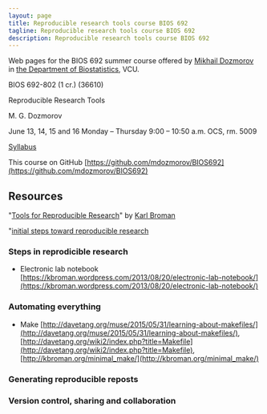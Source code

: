 ```yaml
---
layout: page
title: Reproducible research tools course BIOS 692
tagline: Reproducible research tools course BIOS 692
description: Reproducible research tools course BIOS 692
---
```


Web pages for the BIOS 692 summer course offered by [Mikhail Dozmorov](https://mdozmorov.github.io/) in [the Department of Biostatistics](http://www.biostatistics.vcu.edu/), VCU.

BIOS 692-802 (1 cr.) (36610)

Reproducible Research Tools

M. G. Dozmorov

June 13, 14, 15 and 16 Monday – Thursday 9:00 – 10:50 a.m. OCS, rm. 5009

[Syllabus](pages/syllabus.html)

This course on GitHub [https://github.com/mdozmorov/BIOS692](https://github.com/mdozmorov/BIOS692)

## Resources

"[Tools for Reproducible Research](http://kbroman.org/Tools4RR/)" by [Karl Broman](http://kbroman.org/)

"[initial steps toward reproducible research](http://kbroman.org/steps2rr/pages/reports.html)

### Steps in reprodicible research

- Electronic lab notebook [https://kbroman.wordpress.com/2013/08/20/electronic-lab-notebook/](https://kbroman.wordpress.com/2013/08/20/electronic-lab-notebook/)

### Automating everything

- Make [http://davetang.org/muse/2015/05/31/learning-about-makefiles/](http://davetang.org/muse/2015/05/31/learning-about-makefiles/), [http://davetang.org/wiki2/index.php?title=Makefile](http://davetang.org/wiki2/index.php?title=Makefile), [http://kbroman.org/minimal_make/](http://kbroman.org/minimal_make/)

### Generating reproducible reposts

### Version control, sharing and collaboration